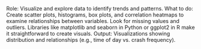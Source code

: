 Role: Visualize and explore data to identify trends and patterns.
What to do: Create scatter plots, histograms, box plots, and correlation heatmaps to examine relationships between variables. Look for missing values and outliers. Libraries like matplotlib and seaborn in Python or ggplot2 in R make it straightforward to create visuals.
Output: Visualizations showing distribution and relationships (e.g., time of day vs. crash frequency).